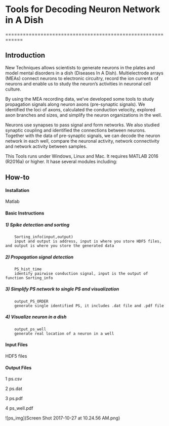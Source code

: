 # Tools for Decoding Neuron Network in A Dish
============================================================

Introduction
------------

New Techniques allows scientists to generate neurons in the plates and model mental disorders in a dish (Diseases In A Dish). Multielectrode arrays (MEAs) connect neurons to electronic circuitry, record the ion currents of neurons and enable us to study the neuron’s activities in neuronal cell culture.

By using the MEA recording data, we’ve developed some tools to study propagation signals along neuron axons (pre-synaptic signals). We identified the loci of axons, calculated the conduction velocity, explored axon branches and sizes, and simplify the neuron organizations in the well.

Neurons use synapses to pass signal and form networks. We also studied synaptic coupling and identified the connections between neurons. Together with the data of pre-synaptic signals, we can decode the neuron network in each well, compare the neuronal activity, network connectivity and network activity between samples.

This Tools runs under Windows, Linux and Mac. It requires MATLAB 2016 (R2016a) or higher. It hase several modules including:



How-to
------

#### Installation
Matlab 

#### Basic Instructions

##### 1) Spike detection and sorting
        Sorting_info(input,output)
        input and output is address, input is where you store HDF5 files, and output is where you store the generated data
##### 2) Propagation signal detection 
        PS_hist_time
        identify pairwise conduction signal, input is the output of function Sorting_info
##### 3) Simplify PS network to single PS and visualization                                                                           
        output_PS_ORDER
        generate single identified PS, it includes .dat file and .pdf file
##### 4) Visualize neuron in a dish                                                                                                       
        output_ps_well
        generate real location of a neuron in a well

#### Input Files

HDF5 files


#### Output Files

1 ps.csv

2 ps.dat

3 ps.pdf

4 ps_well.pdf

 ![ps_img](Screen Shot 2017-10-27 at 10.24.56 AM.png)
